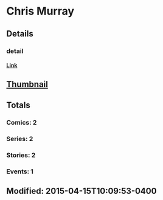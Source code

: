 # Chris  Murray 
## Details
### detail
#### [Link](http://marvel.com/comics/creators/12710/chris_murray?utm_campaign=apiRef&utm_source=225578a89fc76f3d20fbffda5d17a88d)
## [Thumbnail](http://i.annihil.us/u/prod/marvel/i/mg/b/40/image_not_available.jpg)
## Totals
### Comics: 2
### Series: 2
### Stories: 2
### Events: 1
## Modified: 2015-04-15T10:09:53-0400